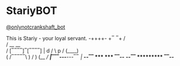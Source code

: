 # StariyBOT
[@onlynotcrankshaft_bot](https://t.me/Only_Not_Crankshaft_bot)
 
This is Stariy - your loyal servant. 
                                                -++++-
                                              +‾      ‾+
                                             /          \
                                            /   __   __   \
                                           / [‾‾‾‾]‾[‾‾‾‾] |
                                          d      /  \       p
                                         /      (____)       \
                                        (       /‾‾‾‾‾\      )
                                        /                   )
                                       (__              __/
                                      __|‾‾‾---___---‾‾  |_
                                __--‾‾   ***          *** ‾‾--__
                           __--‾‾           *********           ‾‾--__
